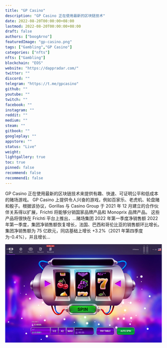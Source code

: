 ```yaml
---
title: "GP Casino"
description: "GP Casino 正在使用最新的区块链技术"
date: 2022-08-20T00:00:00+08:00
lastmod: 2022-08-20T00:00:00+08:00
draft: false
authors: ["boogArno"]
featuredImage: "gp-casino.png"
tags: ["Gambling","GP Casino"]
categories: ["nfts"]
nfts: ["Gambling"]
blockchain: "EOS"
website: "https://dappradar.com/"
twitter: ""
discord: ""
telegram: "https://t.me/gpcasino"
github: ""
youtube: ""
twitch: ""
facebook: ""
instagram: ""
reddit: ""
medium: ""
steam: ""
gitbook: ""
googleplay: ""
appstore: ""
status: "Live"
weight: 
lightgallery: true
toc: true
pinned: false
recommend: false
recommend1: false
---
```

GP Casino 正在使用最新的区块链技术来提供有趣、快速、可证明公平和低成本的赌场游戏。 GP Casino 上提供令人兴奋的游戏，例如百家乐、老虎机、轮盘赌和骰子。根据该协议，Gorillas 与 Casino Group 于 2021 年 12 月建立的合作伙伴关系得以扩展，Frichti 将能够分销国家品牌产品和 Monoprix 品牌产品。 这些产品将很快在 Frichti 平台上推出，...赌场集团 2022 年第一季度净销售额
2022 年第一季度，集团净销售额恢复增长，法国、巴西和哥伦比亚的销售额环比增长。 集团净销售额为 75 亿欧元，同店基础上增长 +3.2%（2021 年第四季度为-0.4%），并且增长...

![gpcasino-dapp-gambling-eos-image1_2d551c382ae3c4b9a2a8f9f8dd68d837](gpcasino-dapp-gambling-eos-image1_2d551c382ae3c4b9a2a8f9f8dd68d837.png)